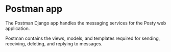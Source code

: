 # Postman app
The Postman Django app handles the messaging services for the Posty web application.

Postman contains the views, models, and templates required for sending, receiving, deleting, and replying to messages.
